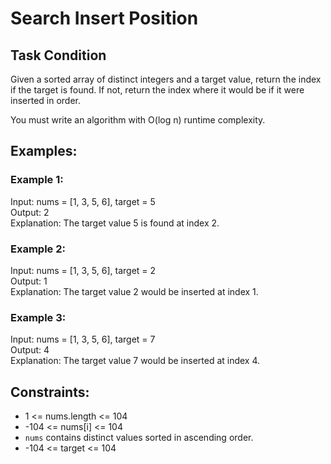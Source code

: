 # Search Insert Position

## Task Condition
Given a sorted array of distinct integers and a target value, return the index if the target is found. If not, return the index where it would be if it were inserted in order.

You must write an algorithm with O(log n) runtime complexity.

## Examples:

### Example 1:
Input: nums = [1, 3, 5, 6], target = 5  
Output: 2  
Explanation: The target value 5 is found at index 2.

### Example 2:
Input: nums = [1, 3, 5, 6], target = 2  
Output: 1  
Explanation: The target value 2 would be inserted at index 1.

### Example 3:
Input: nums = [1, 3, 5, 6], target = 7  
Output: 4  
Explanation: The target value 7 would be inserted at index 4.

## Constraints:
- 1 <= nums.length <= 104
- -104 <= nums[i] <= 104
- `nums` contains distinct values sorted in ascending order.
- -104 <= target <= 104